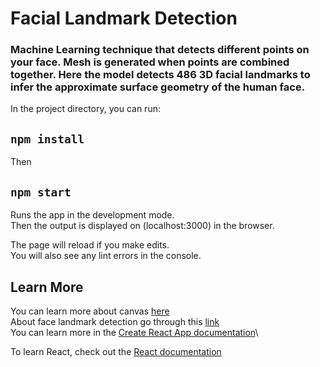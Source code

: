 # Facial Landmark Detection 
### Machine Learning technique that detects different points on your face. Mesh is generated when points are combined together. Here the model detects 486 3D facial landmarks to infer the approximate surface geometry of the human face.



In the project directory, you can run:

## `npm install`

Then 

## `npm start`

Runs the app in the development mode.\
Then the output is displayed on (localhost:3000) in the browser.

The page will reload if you make edits.\
You will also see any lint errors in the console.


## Learn More

You can learn more about canvas [here](https://developer.mozilla.org/en-US/docs/Web/API/Canvas_API)\
About face landmark detection go through this [link](https://www.tensorflow.org/js/models)\
You can learn more in the [Create React App documentation](https://facebook.github.io/create-react-app/docs/getting-started)\

To learn React, check out the [React documentation](https://reactjs.org/)
